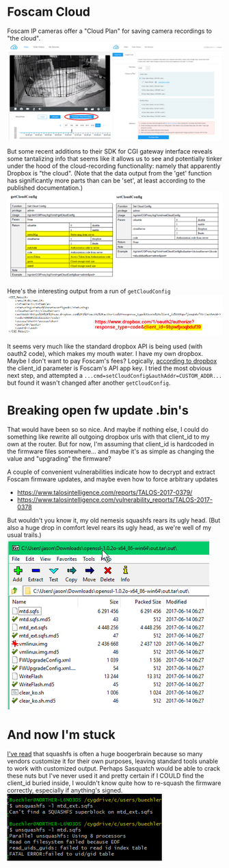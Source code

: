 # Foscam Cloud

Foscam IP cameras offer a "Cloud Plan" for saving camera recordings to "the cloud". 
![cloud recording plan interface](cloud-recording-plan.png)	


But some recent additions to their SDK for CGI gateway interface reveals some tantalizing info that seems like it allows us to see and potentially tinker under the hood of the cloud-recording functionality: namely that apparently Dropbox is "the cloud". (Note that the data output from the 'get' function has significantly more parts than can be 'set', at least according to the published documentation.)
![cloud verbs from cgi sdk](cgi-cloud-configs.png)	


Here's the interesting output from a run of `getCloudConfig` 
![actual output from getconfig](example-getconfig.png)	


It seems very much like the standard dropbox API is being used (with oauth2 code), which makes my mouth water. I have my own dropbox. Maybe I don't want to pay Foscam's fees?  Logically, [according to dropbox](https://blogs.dropbox.com/developers/2013/07/using-oauth-2-0-with-the-core-api/) the client_id parameter is Foscam's API app key. I tried the most obvious next step, and attempted a `...cmd=setCloudConfig&authAddr=CUSTOM_ADDR...` but found it wasn't changed after another `getCloudConfig`.


# Breaking open fw update .bin's

That would have been so so nice. And maybe if nothing else, I could do something like rewrite all outgoing dropbox urls with that client_id to my own at the router. But for now, I'm assuming that client_id is hardcoded in the firmware files somewhere... and maybe it's as simple as changing the value and "upgrading" the firmware?  

A couple of convenient vulnerabilities indicate how to decrypt and extract Foscam firmware updates, and maybe even how to force arbitrary updates
* https://www.talosintelligence.com/reports/TALOS-2017-0379/
* https://www.talosintelligence.com/vulnerability_reports/TALOS-2017-0378


But wouldn't you know it, my old nemesis squashfs rears its ugly head. (But also a huge drop in comfort level rears its ugly head, as we're well of my usual trails.)
![firmware package decrypted and expanded](firmware-upgrade-decrypted.png)	


# And now I'm stuck

[I've read](http://www.devttys0.com/2014/08/mucking-about-with-squashfs/) that squashfs is often a huge boogerbrain because so many vendors customize it for their own purposes, leaving standard tools unable to work with customized output. Perhaps Sasquatch would be able to crack these nuts but I've never used it and pretty certain if I COULD find the client_id buried inside, I wouldn't know quite how to re-squash the firmware correctly, especially if anything's signed.
![squashfs files are nonstandard](sqfs-files-nonstandard.png)

